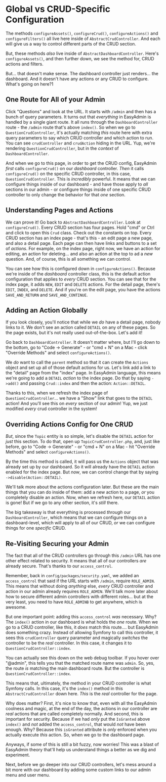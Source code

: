 # Global vs CRUD-Specific Configuration

The methods `configureAssets()`, `configureCrud()`, `configureActions()` and
`configureFilters()` all live here inside of `AbstractCrudController`. And each
will give us a way to control different parts of the CRUD section.

But, these methods *also* live inside of `AbstractDashboardController`. Here's
`configureAssets()`, and then further down, we see the method for, CRUD actions and
filters.

But... that doesn't make sense. The dashboard controller just renders... the dashboard.
And it doesn't have any actions or any CRUD to configure. What's going on here?1

## One Route for All of your Admin

Click "Questions" and look at the URL. It starts with `/admin` and then has a bunch
of query parameters. It turns out that *everything* in EasyAdmin is handled by a
single giant route. It all runs through the `DashboardController` route - the `/admin`
route that's above `index()`. So when we go to `QuestionCrudController`, it's
actually matching *this* route here with extra query parameters to say which CRUD
controller and which action to run. You can see `crudController` and `crudAction`
hiding in the URL. Yup, we're rendering `QuestionCrudController`, but in the *context*
of `DashboardController`.

And when we go to this page, in order to get the CRUD config, EasyAdmin *first*
calls `configureCrud()` on our *dashboard* controller. *Then* it calls `configureCrud()`
on the specific CRUD controller, in this case, `QuestionCrudController`. This is
*incredibly* powerful. It means that we can configure things inside of our dashboard -
and have those apply to *all* sections in our admin - or configure things inside
of one specific CRUD controller to only change the behavior for that *one* section.

## Understanding Pages and Actions

We can prove it! Go back to `AbstractDashboardController`. Look at `configureCrud()`.
Every CRUD section has four pages. Hold "cmd" or Ctrl and click to open this `Crud`
class. Check out the constants on top. Every CRUD section has an index page -
that's this - an edit page a new page, and also a detail page. Each page can then
have links and buttons to a set of *actions*. For example, on the index
page, right now, we have an action for editing, an action for deleting... and also
an action at the top to ad a *new* question. And, of course, this is all something
we can control.

You can see how this is configured down in `configureActions()`. Because we're
inside of the *dashboard* controller class, this is the default action configuration
that applies to *every* CRUD section. You can see that for the index page, it adds
`NEW`, `EDIT` and `DELETE` actions. For the detail page, there's `EDIT`, `INDEX`,
and `DELETE`. And if you're on the edit page, you have the actions `SAVE_AND_RETURN`
and `SAVE_AND_CONTINUE`.

## Adding an Action Globally

If you look closely, you'll notice that while we *do* have a detail page, nobody
links to it. We don't see an action called `DETAIL` on any of these pages. So the
page exists, but it's not really used out-of-the-box. Let's add it!

Go back to `DashboardController`. It doesn't matter where, but I'll go down to the
bottom, go to "Code -> Generate" - or "cmd + N" on a Mac - click "Override Methods"
and select `configureActions()`.

We *do* want to call the `parent` method so that it can create the `Actions` object
and set up all of those default actions for us. Let's link add a link to the "detail"
page from the "index" page. In EasyAdmin language, this means we're going to add
a `DETAIL` *action* to the index page. Do that by saying `->add()` and passing
`Crud::index` and then the action: `Action::DETAIL`.

Thanks to this, when we refresh the index page of `QuestionCrudController`... we
have a "Show" link that goes to the `DETAIL` action! And you'll see this on
*every* section of our admin! Yup, we just modified *every* crud controller in the
system!

## Overriding Actions Config for One CRUD

*But*, since the `Topic` entity is so simple, let's disable the `DETAIL` action
for *just* this section. To do that, open up `TopicCrudController.php`, and, just
like before, go to "Code -> Generate" - or "cmd + N" on a Mac - hit "Override Methods"
and select `configureActions()`.

By the time this method is called, it will pass us the `Actions` object that was
already set up by our dashboard. So it will already have the `DETAIL` action enabled
for the index page. But *now*, we can control change that by saying
`->disable(Action::DETAIL)`.

We'll talk more about the actions configuration later. But these are the main things
that you can do inside of them: add a new action to a page, *or* you completely
disable an action. Now, when we refresh here, our `DETAIL` action is gone! But if
we go to any other section, it's *still* there.

The big takeaway is that everything is processed *through* our `DashboardController`,
which means that we can configure things on a dashboard-level, which will apply to
all of our CRUD, *or* we can configure things for one *specific* CRUD.

## Re-Visiting Securing your Admin

The fact that all of the CRUD controllers go through this `/admin` URL has one other
effect related to security. It means that all of our controllers *are* already secure.
That's thanks to our `access_control`.

Remember, back in `config/packages/security.yaml`, we added an `access_control`
that said if the URL starts with `/admin`, require `ROLE_ADMIN`. This means that
without doing *anything* else, *every* CRUD controller and action in our admin
already requires `ROLE_ADMIN`. We'll talk more later about how to secure different
admin controllers with different roles... but at the very least, you need to have
`ROLE_ADMINB` to get anywhere, which is awesome.

But one important point: adding this `access_control` *was* necessary. Why? The
`index()` action in our dashboard is what holds the *one* route. When we go to a
CRUD controller, like this, it *does* match this route.... but EasyAdmin does
something crazy. Instead of allowing Symfony to call this controller, it sees this
`crudController` query parameter and magically *switches* the controller to be
the *real* controller. In this case, it changes it to `QuestionCrudController::index`.

You can actually see this down on the web debug toolbar. If you hover over "@admin",
this tells you that the matched route name was `admin`. So, yes, the route *is*
matching the main dashboard route. But the controller is
`QuestionCrudController::index`.

This means that, ultimately, the method in your CRUD controller is what Symfony
calls. In this case, it's the `index()` method in this `AbstractCrudController` down
here. *This* is the *real* controller for the page.

Why does matter? First, it's nice to know that, even with all the EasyAdmin coolness
and magic, at the end of the day, the actions in our controller are *real* actions
that are called completely normally. And second, this is important for security.
Because if we had *only* put the `IsGranted` above `index()` and *not* added the
`access_control`, that would *not* have been enough. Why? Because this `isGranted`
attribute is *only* enforced when you actually execute *this* action. So, when we
go to the dashboard page.

Anyways, if some of this is still a bit fuzzy, now worries! This was a blast of
EasyAdmin theory that'll help us understand things a better as we dig and experiment.

Next, before we go deeper into our CRUD controllers, let's mess around a bit more
with our dashboard by adding some custom links to our admin menu and user menu.

